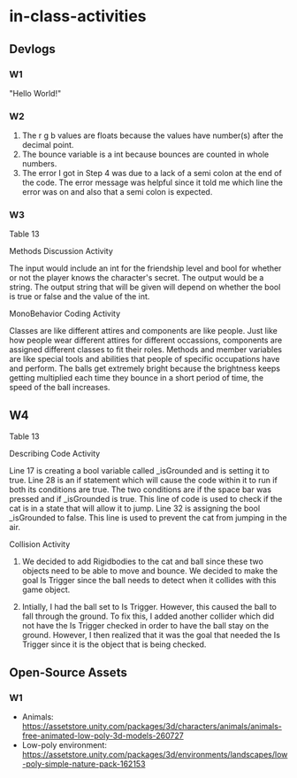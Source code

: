 # in-class-activities
## Devlogs
### W1
"Hello World!"

### W2
1. The r g b values are floats because the values have number(s) after the decimal point.
2. The bounce variable is a int because bounces are counted in whole numbers.
3. The error I got in Step 4 was due to a lack of a semi colon at the end of the code. The error message was helpful since it told me which line the error was on and also that a semi colon is expected.

### W3
Table 13

Methods Discussion Activity

The input would include an int for the friendship level and bool for whether or not the player knows the character's secret. The output would be a string. The output string that will be given will depend on whether the bool is true or false and the value of the int.

MonoBehavior Coding Activity 

Classes are like different attires and components are like people. Just like how people wear different attires for different occassions, components are assigned different classes to fit their roles. Methods and member variables are like special tools and abilities that people of specific occupations have and perform.
The balls get extremely bright because the brightness keeps getting multiplied each time they bounce in a short period of time, the speed of the ball increases. 

## W4
Table 13

Describing Code Activity

Line 17 is creating a bool variable called _isGrounded and is setting it to true.
Line 28 is an if statement which will cause the code within it to run if both its conditions are true. The two conditions are if the space bar was pressed and if _isGrounded is true. This line of code is used to check if the cat is in a state that will allow it to jump.
Line 32 is assigning the bool _isGrounded to false. This line is used to prevent the cat from jumping in the air.

Collision Activity

1. We decided to add Rigidbodies to the cat and ball since these two objects need to be able to move and bounce. We decided to make the goal Is Trigger since the ball needs to detect when it collides with this game object.

2. Intially, I had the ball set to Is Trigger. However, this caused the ball to fall through the ground. To fix this, I added another collider which did not have the Is Trigger checked in order to have the ball stay on the ground. However, I then realized that it was the goal that needed the Is Trigger since it is the object that is being checked.


## Open-Source Assets
### W1
- Animals: https://assetstore.unity.com/packages/3d/characters/animals/animals-free-animated-low-poly-3d-models-260727 
- Low-poly environment: https://assetstore.unity.com/packages/3d/environments/landscapes/low-poly-simple-nature-pack-162153 